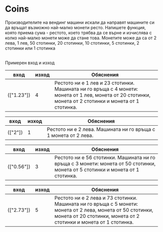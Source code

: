 # Coins
Производителите на вендинг машини искали да направят машините си да връщат възможно най-малко монети ресто. Напишете функция, която приема сума - рестото, което трябва да се върне и изчислява с колко най-малко монети може да стане това. Монетите може да са от 2 лева, 1 лев, 50 стотинки, 20 стотинки, 10 стотинки, 5 стотинки, 2 стотинки или 1 стотинка 

<br>Примерен вход и изход

| вход       | изход | Обяснения                                                                                                                                               |
|------------|-------|---------------------------------------------------------------------------------------------------------------------------------------------------------|
| (["1.23"]) | 4     | Рестото ни е 1 лев и 23 стотинки. Машината ни го връща с 4 монети: монета от 1 лев, монета от 20 стотинки, монета от 2 стотинки и монета от 1 стотинка. |

| вход    | изход | Обяснения                                                       |
|---------|-------|-----------------------------------------------------------------|
| (["2"]) | 1     | Рестото ни е 2 лева. Машината ни го връща с 1 монета от 2 лева. |

| вход       | изход | Обяснения                                                                                                                      |
|------------|-------|--------------------------------------------------------------------------------------------------------------------------------|
| (["0.56"]) | 3     | Рестото ни е 56 стотинки. Машината ни го връща с 3 монети: монета от 50 стотинки, монета от 5 стотинки и монета от 1 стотинка. |

| вход       | изход | Обяснения                                                                                                                                                                        |
|------------|-------|----------------------------------------------------------------------------------------------------------------------------------------------------------------------------------|
| (["2.73"]) | 5     | Рестото ни е 2 лева и 73 стотинки. Машината ни го връща с 5 монети: монета от 2 лева, монета от 50 стотинки, монета от 20 стотинки, монета от 2 стотинки и монета от 1 стотинка. |
